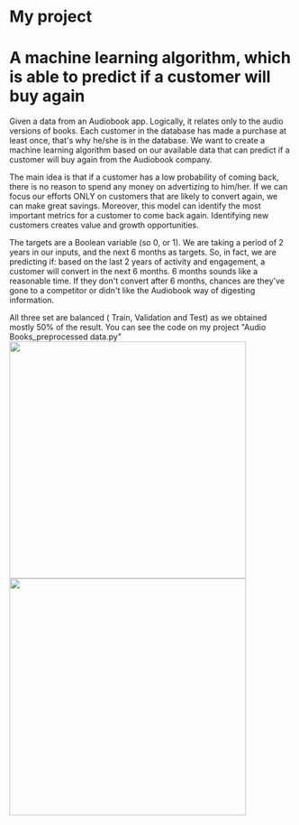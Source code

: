 # My project

<h1> A machine learning algorithm, which is able to predict if a customer will buy again</h1>

Given a data from an Audiobook app. Logically, it relates only to the audio versions of books.
Each customer in the database has made a purchase at least once, that's why he/she is in the database. We want to create a machine learning algorithm based on our available data that can predict if a customer will buy again from the Audiobook company.

The main idea is that if a customer has a low probability of coming back, there is no reason to spend any money on advertizing to him/her. If we can focus our efforts ONLY on customers that are likely to convert again, we can make great savings. Moreover, this model can identify the most important metrics for a customer to come back again. Identifying new customers creates value and growth opportunities.

The targets are a Boolean variable (so 0, or 1). We are taking a period of 2 years in our inputs, and the next 6 months as targets. So, in fact, we are predicting if: based on the last 2 years of activity and engagement, a customer will convert in the next 6 months. 6 months sounds like a reasonable time. If they don't convert after 6 months, chances are they've gone to a competitor or didn't like the Audiobook way of digesting information.

All three set are balanced ( Train, Validation and Test) as we obtained mostly 50% of the result. You can see the code on my project "Audio Books_preprocessed data.py"
<img src="https://user-images.githubusercontent.com/115962820/197746193-29233ec0-6bc4-4043-938f-229939b19f42.png" style="float:left;width:420px;height:auto;">



<img src="https://github.com/reyyatuquib/myproject/blob/main/assets/WIN_20211014_15_00_40_Pro.jpg" style="float:left;width:420px;height:auto;">
